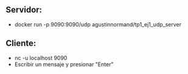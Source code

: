 ## Servidor:
* docker run -p 9090:9090/udp agustinnormand/tp1_ej1_udp_server


## Cliente:
* nc -u localhost 9090
* Escribir un mensaje y presionar "Enter"
